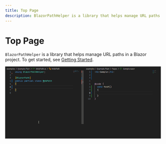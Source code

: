 ```yaml
---
title: Top Page
description: BlazorPathHelper is a library that helps manage URL paths in a Blazor project.
---
```


# Top Page
`BlazorPathHelper` is a library that helps manage URL paths in a Blazor project.
To get started, see [Getting Started](./GettingStarted/index.md).

![sample](../assets/sample.gif)


